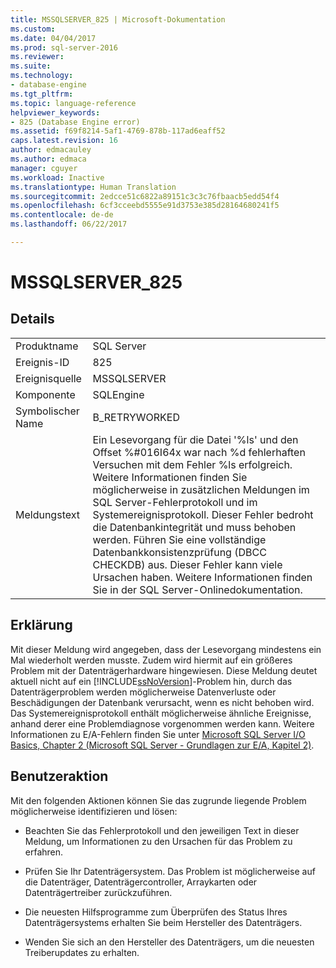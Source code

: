 ```yaml
---
title: MSSQLSERVER_825 | Microsoft-Dokumentation
ms.custom: 
ms.date: 04/04/2017
ms.prod: sql-server-2016
ms.reviewer: 
ms.suite: 
ms.technology:
- database-engine
ms.tgt_pltfrm: 
ms.topic: language-reference
helpviewer_keywords:
- 825 (Database Engine error)
ms.assetid: f69f8214-5af1-4769-878b-117ad6eaff52
caps.latest.revision: 16
author: edmacauley
ms.author: edmaca
manager: cguyer
ms.workload: Inactive
ms.translationtype: Human Translation
ms.sourcegitcommit: 2edcce51c6822a89151c3c3c76fbaacb5edd54f4
ms.openlocfilehash: 6cf3cceebd5555e91d3753e385d28164680241f5
ms.contentlocale: de-de
ms.lasthandoff: 06/22/2017

---
```

# <a name="mssqlserver825"></a>MSSQLSERVER_825
  
## <a name="details"></a>Details  
  
|||  
|-|-|  
|Produktname|SQL Server|  
|Ereignis-ID|825|  
|Ereignisquelle|MSSQLSERVER|  
|Komponente|SQLEngine|  
|Symbolischer Name|B_RETRYWORKED|  
|Meldungstext|Ein Lesevorgang für die Datei '%ls' und den Offset %#016I64x war nach %d fehlerhaften Versuchen mit dem Fehler %ls erfolgreich. Weitere Informationen finden Sie möglicherweise in zusätzlichen Meldungen im SQL Server-Fehlerprotokoll und im Systemereignisprotokoll. Dieser Fehler bedroht die Datenbankintegrität und muss behoben werden. Führen Sie eine vollständige Datenbankkonsistenzprüfung (DBCC CHECKDB) aus. Dieser Fehler kann viele Ursachen haben. Weitere Informationen finden Sie in der SQL Server-Onlinedokumentation.|  
  
## <a name="explanation"></a>Erklärung  
Mit dieser Meldung wird angegeben, dass der Lesevorgang mindestens ein Mal wiederholt werden musste. Zudem wird hiermit auf ein größeres Problem mit der Datenträgerhardware hingewiesen. Diese Meldung deutet aktuell nicht auf ein [!INCLUDE[ssNoVersion](../../includes/ssnoversion-md.md)]-Problem hin, durch das Datenträgerproblem werden möglicherweise Datenverluste oder Beschädigungen der Datenbank verursacht, wenn es nicht behoben wird. Das Systemereignisprotokoll enthält möglicherweise ähnliche Ereignisse, anhand derer eine Problemdiagnose vorgenommen werden kann. Weitere Informationen zu E/A-Fehlern finden Sie unter [Microsoft SQL Server I/O Basics, Chapter 2 (Microsoft SQL Server - Grundlagen zur E/A, Kapitel 2)](http://go.microsoft.com/fwlink/?LinkId=69370).  
  
## <a name="user-action"></a>Benutzeraktion  
Mit den folgenden Aktionen können Sie das zugrunde liegende Problem möglicherweise identifizieren und lösen:  
  
-   Beachten Sie das Fehlerprotokoll und den jeweiligen Text in dieser Meldung, um Informationen zu den Ursachen für das Problem zu erfahren.  
  
-   Prüfen Sie Ihr Datenträgersystem. Das Problem ist möglicherweise auf die Datenträger, Datenträgercontroller, Arraykarten oder Datenträgertreiber zurückzuführen.  
  
-   Die neuesten Hilfsprogramme zum Überprüfen des Status Ihres Datenträgersystems erhalten Sie beim Hersteller des Datenträgers.  
  
-   Wenden Sie sich an den Hersteller des Datenträgers, um die neuesten Treiberupdates zu erhalten.  
  

